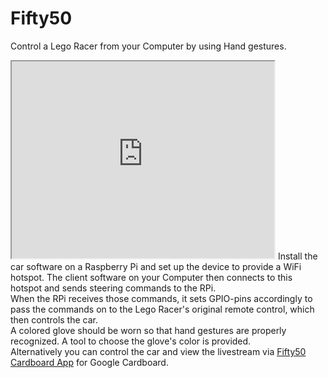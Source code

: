 # Fifty50
Control a Lego Racer from your Computer by using Hand gestures.</br>
<iframe width="420" height="315"
src="https://www.youtube.com/embed/H75F7KaKuV0">
</iframe>
Install the car software on a Raspberry Pi and set up the device to provide a WiFi hotspot. The client software on your Computer then connects to this hotspot and sends steering commands to the RPi.</br>
When the RPi receives those commands, it sets GPIO-pins accordingly to pass the commands on to the Lego Racer's original remote control, which then controls the car.</br>
A colored glove should be worn so that hand gestures are properly recognized. A tool to choose the glove's color is provided.</br>
Alternatively you can control the car and view the livestream via <a href="http://github.com/Masrepus/Fifty50Cardboard">Fifty50 Cardboard App</a> for Google Cardboard.
